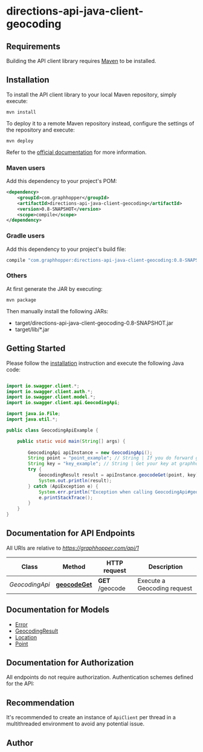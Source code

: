 # directions-api-java-client-geocoding

## Requirements

Building the API client library requires [Maven](https://maven.apache.org/) to be installed.

## Installation

To install the API client library to your local Maven repository, simply execute:

```shell
mvn install
```

To deploy it to a remote Maven repository instead, configure the settings of the repository and execute:

```shell
mvn deploy
```

Refer to the [official documentation](https://maven.apache.org/plugins/maven-deploy-plugin/usage.html) for more information.

### Maven users

Add this dependency to your project's POM:

```xml
<dependency>
    <groupId>com.graphhopper</groupId>
    <artifactId>directions-api-java-client-geocoding</artifactId>
    <version>0.8-SNAPSHOT</version>
    <scope>compile</scope>
</dependency>
```

### Gradle users

Add this dependency to your project's build file:

```groovy
compile "com.graphhopper:directions-api-java-client-geocoding:0.8-SNAPSHOT"
```

### Others

At first generate the JAR by executing:

    mvn package

Then manually install the following JARs:

* target/directions-api-java-client-geocoding-0.8-SNAPSHOT.jar
* target/lib/*.jar

## Getting Started

Please follow the [installation](#installation) instruction and execute the following Java code:

```java

import io.swagger.client.*;
import io.swagger.client.auth.*;
import io.swagger.client.model.*;
import io.swagger.client.api.GeocodingApi;

import java.io.File;
import java.util.*;

public class GeocodingApiExample {

    public static void main(String[] args) {
        
        GeocodingApi apiInstance = new GeocodingApi();
        String point = "point_example"; // String | If you do forward geocoding, then this would be a textual description of the adress you are looking for. If you do reverse geocoding this would be in lat,lon.
        String key = "key_example"; // String | Get your key at graphhopper.com
        try {
            GeocodingResult result = apiInstance.geocodeGet(point, key);
            System.out.println(result);
        } catch (ApiException e) {
            System.err.println("Exception when calling GeocodingApi#geocodeGet");
            e.printStackTrace();
        }
    }
}

```

## Documentation for API Endpoints

All URIs are relative to *https://graphhopper.com/api/1*

Class | Method | HTTP request | Description
------------ | ------------- | ------------- | -------------
*GeocodingApi* | [**geocodeGet**](docs/GeocodingApi.md#geocodeGet) | **GET** /geocode | Execute a Geocoding request


## Documentation for Models

 - [Error](docs/Error.md)
 - [GeocodingResult](docs/GeocodingResult.md)
 - [Location](docs/Location.md)
 - [Point](docs/Point.md)


## Documentation for Authorization

All endpoints do not require authorization.
Authentication schemes defined for the API:

## Recommendation

It's recommended to create an instance of `ApiClient` per thread in a multithreaded environment to avoid any potential issue.

## Author




